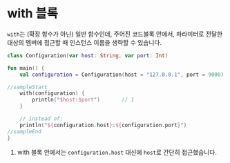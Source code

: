 # with 블록

`with`는 (확장 함수가 아닌) 일반 함수인데, 주어진 코드블록 안에서, 파라미터로 전달한 대상의 멤버에 접근할 때 인스턴스 이름을 생략할 수 있습니다.

```kotlin
class Configuration(var host: String, var port: Int)

fun main() {
    val configuration = Configuration(host = "127.0.0.1", port = 9000)

//sampleStart
    with(configuration) {
        println("$host:$port")       // 1
    }

    // instead of:
    println("${configuration.host}:${configuration.port}")
//sampleEnd
}
```

1. with 블록 안에서는 `configuration.host` 대신에 `host`로 간단히 접근했습니다.